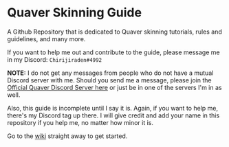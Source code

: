 # Quaver Skinning Guide

A Github Repository that is dedicated to Quaver skinning tutorials, rules and guidelines, and many more.

If you want to help me out and contribute to the guide, please message me in my Discord: `Chirijiraden#4992`

**NOTE:** I do not get any messages from people who do not have a mutual Discord server with me. Should you send me a message, please join the [Official Quaver Discord Server here](https://discord.gg/quaver) or just be in one of the servers I'm in as well.

Also, this guide is incomplete until I say it is. Again, if you want to help me, there's my Discord tag up there. I will give credit and add your name in this repository if you help me, no matter how minor it is.

Go to the [wiki](https://github.com/chirijidev/QuaverSkinningGuide/wiki) straight away to get started.
